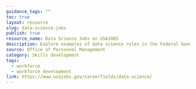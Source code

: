 ```yaml
---
guidance_tags: ""
toc: true
layout: resource
slug: data-science-jobs
publish: true
resource_name: Data Science Jobs on USAJOBS
description: Explore examples of data science roles in the Federal Government.
source: Office of Personnel Management
category: Skills development
tags:
  - workforce
  - workforce development
link: https://www.usajobs.gov/careerfields/data-science/
---
```

